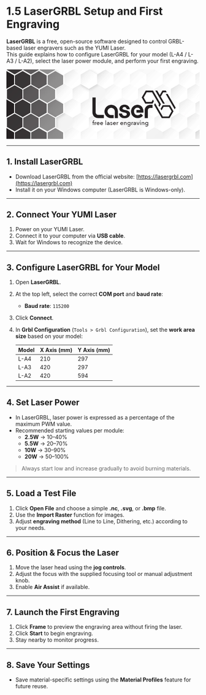 # 1.5 LaserGRBL Setup and First Engraving

**LaserGRBL** is a free, open-source software designed to control GRBL-based laser engravers such as the YUMI Laser.  
This guide explains how to configure LaserGRBL for your model (L-A4 / L-A3 / L-A2), select the laser power module, and perform your first engraving.

<img src="../../img/Yumi_laser/Yumi_Laser_LaserGRBL/Yumi_Laser_LaserGRBL_01.png" width="600" alt="LightBurn Interface">

---

## 1. Install LaserGRBL

- Download LaserGRBL from the official website: [https://lasergrbl.com](https://lasergrbl.com)
- Install it on your Windows computer (LaserGRBL is Windows-only).

---

## 2. Connect Your YUMI Laser

1. Power on your YUMI Laser.
2. Connect it to your computer via **USB cable**.
3. Wait for Windows to recognize the device.

---

## 3. Configure LaserGRBL for Your Model

1. Open **LaserGRBL**.
2. At the top left, select the correct **COM port** and **baud rate**:
   - **Baud rate**: `115200`
3. Click **Connect**.
4. In **Grbl Configuration** (`Tools > Grbl Configuration`), set the **work area size** based on your model:

   | Model  | X Axis (mm) | Y Axis (mm) |
   |--------|-------------|-------------|
   | L-A4   | 210         | 297         |
   | L-A3   | 420         | 297         |
   | L-A2   | 420         | 594         |

---

## 4. Set Laser Power

- In LaserGRBL, laser power is expressed as a percentage of the maximum PWM value.
- Recommended starting values per module:
  - **2.5W** → 10–40%
  - **5.5W** → 20–70%
  - **10W** → 30–90%
  - **20W** → 50–100%

> Always start low and increase gradually to avoid burning materials.

---

## 5. Load a Test File

1. Click **Open File** and choose a simple **.nc**, **.svg**, or **.bmp** file.
2. Use the **Import Raster** function for images.
3. Adjust **engraving method** (Line to Line, Dithering, etc.) according to your needs.

---

## 6. Position & Focus the Laser

1. Move the laser head using the **jog controls**.
2. Adjust the focus with the supplied focusing tool or manual adjustment knob.
3. Enable **Air Assist** if available.

---

## 7. Launch the First Engraving

1. Click **Frame** to preview the engraving area without firing the laser.
2. Click **Start** to begin engraving.
3. Stay nearby to monitor progress.

---

## 8. Save Your Settings

- Save material-specific settings using the **Material Profiles** feature for future reuse.



